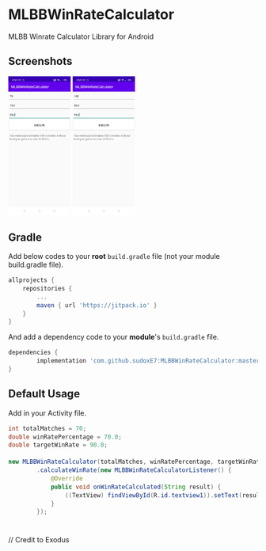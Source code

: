 # MLBBWinRateCalculator
MLBB Winrate Calculator Library for Android

## Screenshots
<p align="left">
<img src="/images/Screenshot_2023-10-31-07-01-34-88.jpg" width=25%/>
<img src="/images/Screenshot_2023-10-31-07-02-21-09_963a3a89f8f57c187f7ab51f689e160d.jpg" width=25%/>
</p>

## Gradle
Add below codes to your **root** `build.gradle` file (not your module build.gradle file).
```gradle
allprojects {
    repositories {
        ...
        maven { url 'https://jitpack.io' }
    }
}
```
And add a dependency code to your **module**'s `build.gradle` file.
```gradle
dependencies {
        implementation 'com.github.sudoxE7:MLBBWinRateCalculator:master-SNAPSHOT'
}
```

## Default Usage
Add in your Activity file.
```java
int totalMatches = 70;
double winRatePercentage = 70.0;
double targetWinRate = 90.0;

new MLBBWinRateCalculator(totalMatches, winRatePercentage, targetWinRate)
        .calculateWinRate(new MLBBWinRateCalculatorListener() {
            @Override
            public void onWinRateCalculated(String result) {
                ((TextView) findViewById(R.id.textview1)).setText(result);
            }
        });
```

#
// Credit to Exodus
